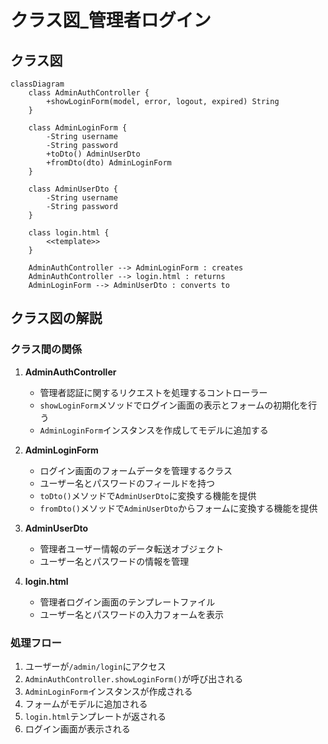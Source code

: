 # クラス図_管理者ログイン

## クラス図

```mermaid
classDiagram
    class AdminAuthController {
        +showLoginForm(model, error, logout, expired) String
    }
    
    class AdminLoginForm {
        -String username
        -String password
        +toDto() AdminUserDto
        +fromDto(dto) AdminLoginForm
    }
    
    class AdminUserDto {
        -String username
        -String password
    }
    
    class login.html {
        <<template>>
    }
    
    AdminAuthController --> AdminLoginForm : creates
    AdminAuthController --> login.html : returns
    AdminLoginForm --> AdminUserDto : converts to
```

## クラス図の解説

### クラス間の関係

1. **AdminAuthController**
   - 管理者認証に関するリクエストを処理するコントローラー
   - `showLoginForm`メソッドでログイン画面の表示とフォームの初期化を行う
   - `AdminLoginForm`インスタンスを作成してモデルに追加する

2. **AdminLoginForm**
   - ログイン画面のフォームデータを管理するクラス
   - ユーザー名とパスワードのフィールドを持つ
   - `toDto()`メソッドで`AdminUserDto`に変換する機能を提供
   - `fromDto()`メソッドで`AdminUserDto`からフォームに変換する機能を提供

3. **AdminUserDto**
   - 管理者ユーザー情報のデータ転送オブジェクト
   - ユーザー名とパスワードの情報を管理

4. **login.html**
   - 管理者ログイン画面のテンプレートファイル
   - ユーザー名とパスワードの入力フォームを表示

### 処理フロー

1. ユーザーが`/admin/login`にアクセス
2. `AdminAuthController.showLoginForm()`が呼び出される
3. `AdminLoginForm`インスタンスが作成される
4. フォームがモデルに追加される
5. `login.html`テンプレートが返される
6. ログイン画面が表示される 